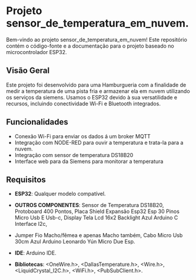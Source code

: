 # Projeto sensor_de_temperatura_em_nuvem.

Bem-vindo ao projeto sensor_de_temperatura_em_nuvem! Este repositório contém o código-fonte e a documentação para o projeto baseado no microcontrolador ESP32.

## Visão Geral

Este projeto foi desenvolvido para uma Hamburgueria com a finalidade de medir a temperatura de uma pista fria e armazenar ela em nuvem utilizando os serviços da siemens. Usamos o ESP32 devido à sua versatilidade e recursos, incluindo conectividade Wi-Fi e Bluetooth integrados.

## Funcionalidades

- Conexão Wi-Fi para enviar os dados á um broker MQTT
- Integração com NODE-RED para ouvir a temperatura e trata-la para a nuvem.
- Integração com sensor de temperatura DS18B20
- Interface web para da Siemens para monitorar a temperatura

## Requisitos

- **ESP32**: Qualquer modelo compatível.
  
- **OUTROS COMPONENTES**: Sensor de Temperatura DS18B20, Protoboard 400 Pontos, Placa Shield Expansão Esp32 Esp 30 Pinos Micro Usb E Usb-c, Display Tela Lcd 16x2 Backlight Azul Arduino C Interface I2c,
- Jumper Fio Macho/fêmea e apenas Macho também, Cabo Micro Usb 30cm Azul Arduino Leonardo Yún Micro Due Esp.

- **IDE**: Arduino IDE.
  
- **Bibliotecas**: <OneWire.h>, <DallasTemperature.h>, <Wire.h>, <LiquidCrystal_I2C.h>, <WiFi.h>, <PubSubClient.h>.
